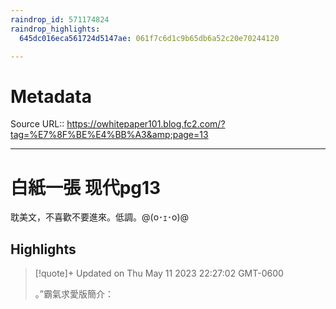 ```yaml
---
raindrop_id: 571174824
raindrop_highlights:
  645dc016eca561724d5147ae: 061f7c6d1c9b65db6a52c20e70244120

---
```


# Metadata
Source URL:: https://owhitepaper101.blog.fc2.com/?tag=%E7%8F%BE%E4%BB%A3&amp;page=13


---
# 白紙一張 现代pg13

耽美文，不喜歡不要進來。低調。@(o･ｪ･o)@

## Highlights

> [!quote]+ Updated on Thu May 11 2023 22:27:02 GMT-0600
>
> 。”霸氣求愛版簡介：
